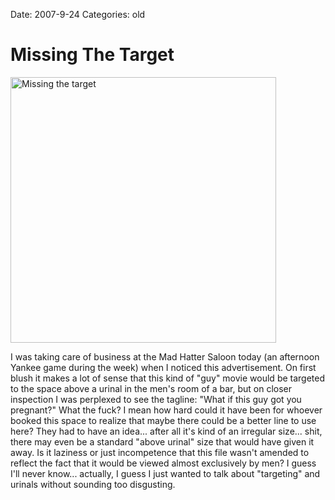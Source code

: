 Date: 2007-9-24
Categories: old

# Missing The Target

<a href="http://www.flickr.com/photos/10553544@N00/1434382692" title="View 'Missing the target' on Flickr.com"><img src="http://farm2.static.flickr.com/1170/1434382692_638007fd14.jpg" alt="Missing the target" border="0" width="425" /></a>

I was taking care of business at the Mad Hatter Saloon today (an afternoon Yankee game during the week) when I noticed this advertisement. On first blush it makes a lot of sense that this kind of "guy" movie would be targeted to the space above a urinal in the men's room of a bar, but on closer inspection I was perplexed to see the tagline: "What if this guy got you pregnant?"  What the fuck?  I mean how hard could it have been for whoever booked this space to realize that maybe there could be a better line to use here?  They had to have an idea... after all it's kind of an irregular size... shit, there may even be a standard "above urinal" size that would have given it away.  Is it laziness or just incompetence that this file wasn't amended to reflect the fact that it would be viewed almost exclusively by men?  I guess I'll never know... actually, I guess I just wanted to talk about "targeting" and urinals without sounding too disgusting.

